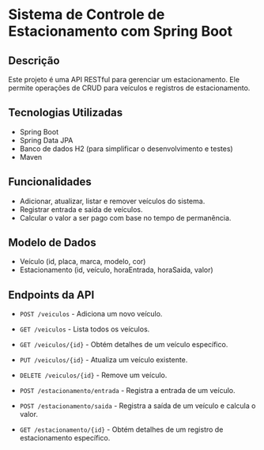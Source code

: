 # Sistema de Controle de Estacionamento com Spring Boot

## Descrição
Este projeto é uma API RESTful para gerenciar um estacionamento. Ele permite operações de CRUD para veículos e registros de estacionamento.

## Tecnologias Utilizadas
- Spring Boot
- Spring Data JPA
- Banco de dados H2 (para simplificar o desenvolvimento e testes)
- Maven

## Funcionalidades
- Adicionar, atualizar, listar e remover veículos do sistema.
- Registrar entrada e saída de veículos.
- Calcular o valor a ser pago com base no tempo de permanência.

## Modelo de Dados
- Veículo (id, placa, marca, modelo, cor)
- Estacionamento (id, veículo, horaEntrada, horaSaida, valor)

## Endpoints da API
- `POST /veiculos` - Adiciona um novo veículo.
- `GET /veiculos` - Lista todos os veículos.
- `GET /veiculos/{id}` - Obtém detalhes de um veículo específico.
- `PUT /veiculos/{id}` - Atualiza um veículo existente.
- `DELETE /veiculos/{id}` - Remove um veículo.

- `POST /estacionamento/entrada` - Registra a entrada de um veículo.
- `POST /estacionamento/saida` - Registra a saída de um veículo e calcula o valor.
- `GET /estacionamento/{id}` - Obtém detalhes de um registro de estacionamento específico.
